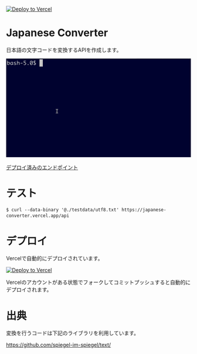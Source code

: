 [![Deploy to Vercel](https://vercel.com/button)](https://vercel.com/import/project?template=https://github.com/yousan/japanese-converter/)

# Japanese Converter
日本語の文字コードを変換するAPIを作成します。

![demo](https://github.com/yousan/japanese-converter/blob/master/.readme/demo.gif?raw=true)


[デプロイ済みのエンドポイント](https://japanese-converter.vercel.app/api)

# テスト

```
$ curl --data-binary '@./testdata/utf8.txt' https://japanese-converter.vercel.app/api
```

# デプロイ
Vercelで自動的にデプロイされています。

[![Deploy to Vercel](https://vercel.com/button)](https://vercel.com/import/project?template=https://github.com/yousan/japanese-converter/)

Vercelのアカウントがある状態でフォークしてコミットプッシュすると自動的にデプロイされます。

# 出典
変換を行うコードは下記のライブラリを利用しています。

https://github.com/spiegel-im-spiegel/text/
